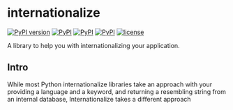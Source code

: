 internationalize
========
[![PyPI version](https://badge.fury.io/py/internationalize.svg)](https://badge.fury.io/py/internationalize)
[![PyPI](https://img.shields.io/pypi/pyversions/internationalize.svg)]()
[![PyPI](https://img.shields.io/pypi/implementation/internationalize.svg)]()
[![PyPI](https://img.shields.io/pypi/wheel/internationalize.svg)]()
[![license](https://img.shields.io/github/license/mashape/apistatus.svg)]()

A library to help you with internationalizing your application.

Intro
-----

While most Python internationalize libraries take an approach
with your providing a language and a keyword, and returning
a resembling string from an internal database, Internationalize 
takes a different approach
